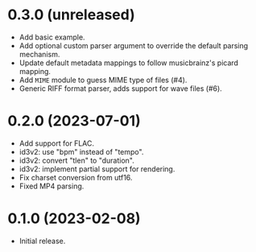 0.3.0 (unreleased)
=====

- Add basic example.
- Add optional custom parser argument to override the default parsing mechanism.
- Update default metadata mappings to follow musicbrainz's picard mapping.
- Add `MIME` module to guess MIME type of files (#4).
- Generic RIFF format parser, adds support for wave files (#6).

0.2.0 (2023-07-01)
=====

- Add support for FLAC.
- id3v2: use "bpm" instead of "tempo".
- id3v2: convert "tlen" to "duration".
- id3v2: implement partial support for rendering.
- Fix charset conversion from utf16.
- Fixed MP4 parsing.

0.1.0 (2023-02-08)
=====

- Initial release.
